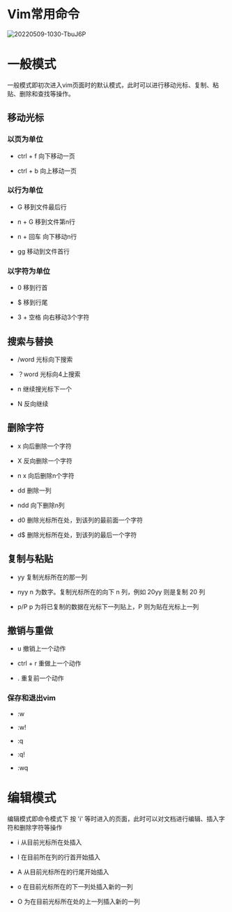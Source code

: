# Vim常用命令

![20220509-1030-TbuJ6P](https://cdn.jsdelivr.net/gh/ZevaXu/picupload@master/uPic/20220509-1030-TbuJ6P.png)

# 一般模式

一般模式即初次进入vim页面时的默认模式，此时可以进行移动光标、复制、粘贴、删除和查找等操作。

## 移动光标

### 以页为单位

* ctrl + f 向下移动一页

* ctrl + b 向上移动一页

### 以行为单位

* G 移到文件最后行

* n + G 移到文件第n行

* n + 回车 向下移动n行

* gg 移动到文件首行

### 以字符为单位

* 0 移到行首

* $ 移到行尾

* 3 + 空格 向右移动3个字符



## 搜索与替换



* /word 光标向下搜索

* ？word 光标向4上搜索

* n 继续搜光标下一个

* N 反向继续



## 删除字符



* x 向后删除一个字符

* X 反向删除一个字符

* n x 向后删除n个字符

* dd 删除一列

* ndd 向下删除n列

* d0 删除光标所在处，到该列的最前面一个字符

* d$ 删除光标所在处，到该列的最后一个字符



## 复制与粘贴

* yy 复制光标所在的那一列

* nyy n 为数字。复制光标所在的向下 n 列，例如 20yy 则是复制 20 列

* p/P p 为将已复制的数据在光标下一列贴上，P 则为贴在光标上一列



## 撤销与重做



* u 撤销上一个动作

* ctrl + r 重做上一个动作

* . 重复前一个动作

### 保存和退出vim

* :w 

* :w!

* :q

* :q!

* :wq

# 编辑模式

编辑模式即命令模式下 按 'i' 等时进入的页面，此时可以对文档进行编辑、插入字符和删除字符等操作

* i 从目前光标所在处插入

* I 在目前所在列的行首开始插入

* A 从目前光标所在的行尾开始插入

* o 在目前光标所在的下一列处插入新的一列

* O 为在目前光标所在处的上一列插入新的一列





